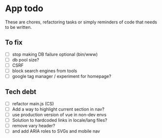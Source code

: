 # App todo

These are chores, refactoring tasks or simply reminders of code that needs to be written.

## To fix
- [ ] stop making DB failure optional (bin/www) 
- [ ] db pool size?
- [ ] CSRF
- [ ] block search engines from tools
- [ ] google tag manager / experiment for homepage?

## Tech debt
- [ ] refactor main.js (CS)
- [ ] Add a way to highlight current section in nav?
- [ ] use production version of vue in non-dev envs
- [ ] Solution to hardcoded links in locale/lang files? 
- [ ] remove vary header?
- [ ] and add ARIA roles to SVGs and mobile nav
